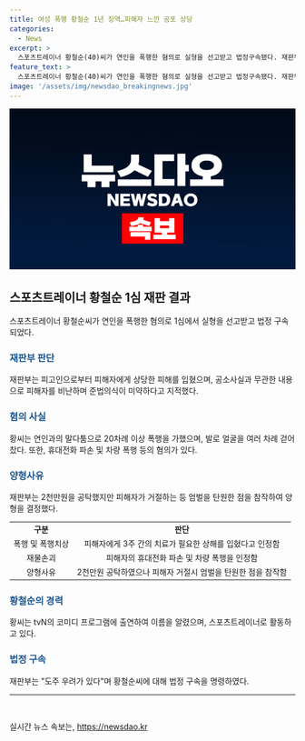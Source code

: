 ```yaml
---
title: 여성 폭행 황철순 1년 징역…피해자 느낀 공포 상당
categories:
  - News
excerpt: >
  스포츠트레이너 황철순(40)씨가 연인을 폭행한 혐의로 실형을 선고받고 법정구속됐다. 재판부는 피해자에게 상해를 입힌 것과 관련한 변명을 납득하기 어렵다고 지적했으며, 2000만원을 공탁했지만 피해자가 거절한 점을 양형사유로 고려했다. 황씨는 폭행으로 피해자를 상해입히고, 휴대전화를 파손하는 등 잔인한 행동을 한 혐의가 있다.
feature_text: >
  스포츠트레이너 황철순(40)씨가 연인을 폭행한 혐의로 실형을 선고받고 법정구속됐다. 재판부는 피해자에게 상해를 입힌 것과 관련한 변명을 납득하기 어렵다고 지적했으며, 2000만원을 공탁했지만 피해자가 거절한 점을 양형사유로 고려했다. 황씨는 폭행으로 피해자를 상해입히고, 휴대전화를 파손하는 등 잔인한 행동을 한 혐의가 있다.
image: '/assets/img/newsdao_breakingnews.jpg'
---
```


<p><img src="/assets/img/newsdao_breakingnews.jpg" alt="ontimetimes 속보" /></p>

<h2 data-ke-size="size26">스포츠트레이너 황철순 1심 재판 결과</h2>

<p data-ke-size="size16">스포츠트레이너 황철순씨가 연인을 폭행한 혐의로 1심에서 실형을 선고받고 법정 구속되었다.</p>

<h3><b><span style="color: #1a5490;">재판부 판단</span></b></h3>

<p data-ke-size="size16">재판부는 피고인으로부터 피해자에게 상당한 피해를 입혔으며, 공소사실과 무관한 내용으로 피해자를 비난하며 준법의식이 미약하다고 지적했다.</p>

<h3><b><span style="color: #1a5490;">혐의 사실</span></b></h3>

<p data-ke-size="size16">황씨는 연인과의 말다툼으로 20차례 이상 폭행을 가했으며, 발로 얼굴을 여러 차례 걷어찼다. 또한, 휴대전화 파손 및 차량 폭행 등의 혐의가 있다.</p>

<h3><b><span style="color: #1a5490;">양형사유</span></b></h3>

<p data-ke-size="size16">재판부는 2천만원을 공탁했지만 피해자가 거절하는 등 엄벌을 탄원한 점을 참작하여 양형을 결정했다.</p>

<table>
    <tbody>
        <tr>
            <td style="text-align: center; height: 17px;"><b>구분</b></td>
            <td style="text-align: center; height: 17px;"><b>판단</b></td>
        </tr>
        <tr>
            <td style="text-align: center; height: 17px;">폭행 및 폭행치상</td>
            <td style="text-align: center; height: 17px;">피해자에게 3주 간의 치료가 필요한 상해를 입혔다고 인정함</td>
        </tr>
        <tr>
            <td style="text-align: center; height: 17px;">재물손괴</td>
            <td style="text-align: center; height: 17px;">피해자의 휴대전화 파손 및 차량 폭행을 인정함</td>
        </tr>
        <tr>
            <td style="text-align: center; height: 17px;">양형사유</td>
            <td style="text-align: center; height: 17px;">2천만원 공탁하였으나 피해자 거절시 엄벌을 탄원한 점을 참작함</td>
        </tr>
    </tbody>
</table>

<h3><b><span style="color: #1a5490;">황철순의 경력</span></b></h3>

<p data-ke-size="size16">황씨는 tvN의 코미디 프로그램에 출연하여 이름을 알렸으며, 스포츠트레이너로 활동하고 있다.</p>

<h3><b><span style="color: #1a5490;">법정 구속</span></b></h3>

<p data-ke-size="size16">재판부는 "도주 우려가 있다"며 황철순씨에 대해 법정 구속을 명령하였다.</p>

<hr>

<p data-ke-size="size16">&nbsp;</p>
실시간 뉴스 속보는, <a href="https://newsdao.kr" rel="dofollow">https://newsdao.kr</a>


